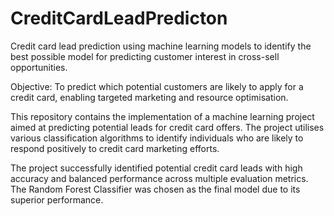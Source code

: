 # CreditCardLeadPredicton
Credit card lead prediction using machine learning models to identify the best possible model for predicting customer interest in cross-sell opportunities. 

Objective: To predict which potential customers are likely to apply for a credit card, enabling targeted marketing and resource optimisation.
 
This repository contains the implementation of a machine learning project aimed at predicting potential leads for credit card offers. The project utilises various classification algorithms to identify individuals who are likely to respond positively to credit card marketing efforts.

The project successfully identified potential credit card leads with high accuracy and balanced performance across multiple evaluation metrics. The Random Forest Classifier was chosen as the final model due to its superior performance.
